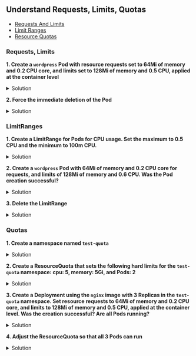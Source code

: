 ## Understand Requests, Limits, Quotas

* [Requests And Limits](https://kubernetes.io/docs/concepts/configuration/manage-resources-containers/ "Requests And Limits")
* [Limit Ranges](https://kubernetes.io/docs/concepts/policy/limit-range/ "Limit Ranges")
* [Resource Quotas](https://kubernetes.io/docs/concepts/policy/resource-quotas/ "Resource Quotas")


### Requests, Limits

**1.	Create a <code>wordpress</code> Pod with resource requests set to 64Mi of memory and 0.2 CPU core, and limits set to 128Mi of memory and 0.5 CPU, applied at the container level**

<details><summary>Solution</summary>

<p>

```bash
kubectl run wordpress --image=wordpress --dry-run=client -o yaml > wordpress.yaml
```
wordpress.yaml

```YAML
apiVersion: v1
kind: Pod
metadata:
  creationTimestamp: null
  labels:
    run: wordpress
  name: wordpress
spec:
  containers:
  - image: wordpress
    name: wordpress
    resources:
      requests:               #add
        memory: "64Mi"        #add
        cpu: 0.2              #add
      limits:                 #add
        memory: "128Mi"       #add
        cpu: 0.5              #add
  dnsPolicy: ClusterFirst
  restartPolicy: Always
status: {}
```

</p>
</details>



**2.	Force the immediate deletion of the Pod**

<details><summary>Solution</summary>

<p>

```bash
kubectl delete pod wordpress --force --grace-period=0
```

</p>
</details>



### LimitRanges

**1.	Create a LimitRange for Pods for CPU usage. Set the maximum to 0.5 CPU and the minimum to 100m CPU.**

<details><summary>Solution</summary>

<p>
limitrange.yaml

```YAML
apiVersion: v1
kind: LimitRange
metadata:
  name: cpu-resource-constraint
spec:
  limits:
  - max: 
      cpu: "0.5"
    min:
      cpu: 100m
    type: Pod
```
```bash
kubectl apply -f limitrange.yaml
kubectl get limitrange
```
</p>
</details>



**2.	Create a <code>wordpress</code> Pod with 64Mi of memory and 0.2 CPU core for requests, and limits of 128Mi of memory and 0.6 CPU. Was the Pod creation successful?**

<details><summary>Solution</summary>

<p>

wordpress2.yaml

```YAML
apiVersion: v1
kind: Pod
metadata:
  creationTimestamp: null
  labels:
    run: wordpress
  name: wordpress
spec:
  containers:
  - image: wordpress
    name: wordpress
    resources:
      requests:               #add
        memory: "64Mi"        #add
        cpu: 0.2              #add
      limits:                 #add
        memory: "128Mi"       #add
        cpu: 0.6              #add
  dnsPolicy: ClusterFirst
  restartPolicy: Always
status: {}
```
```bash
kubectl apply -f wordpress2.yaml #should display Forbidden error
```
</p>
</details>



**3.	Delete the LimitRange**

<details><summary>Solution</summary>

<p>

```bash
kubectl delete limitrange cpu-resource-constraint
```

</p>
</details>



### Quotas

**1. Create a namespace named <code>test-quota</code>**

<details><summary>Solution</summary>

<p>

```bash
kubectl create ns test-quota
kubectl get ns
```

</p>
</details>



**2.	Create a ResourceQuota that sets the following hard limits for the <code>test-quota</code> namespace: cpu: 5, memory: 5Gi, and Pods: 2**

<details><summary>Solution</summary>

<p>

```bash
kubectl create quota myquota --hard=cpu=5,memory=5Gi,pods=2 -n test-quota
kubectl get quota -n test-quota
```

</p>
</details>



**3.	Create a Deployment using the <code>nginx</code> image with 3 Replicas in the <code>test-quota</code> namespace. Set resource requests to 64Mi of memory and 0.2 CPU core, and limits to 128Mi of memory and 0.5 CPU, applied at the container level. Was the creation successful? Are all Pods running?**

<details><summary>Solution</summary>

<p>

```bash
kubectl create deploy nginx --image=nginx --replicas=3 -n test-quota --dry-run=client -o yaml > nginx.yaml
```
nginx.yaml

```YAML
apiVersion: apps/v1
kind: Deployment
metadata:
  creationTimestamp: null
  labels:
    app: nginx
  name: nginx
  namespace: test-quota
spec:
  replicas: 3
  selector:
    matchLabels:
      app: nginx
  strategy: {}
  template:
    metadata:
      creationTimestamp: null
      labels:
        app: nginx
    spec:
      containers:
      - image: nginx
        name: nginx
        resources: 
          limits:              #add
            cpu: 0.5           #add
            memory: "128Mi"    #add
          requests:            #add
            cpu: 0.2           #add
            memory: "64Mi"     #add
status: {}
```
```bash
kubectl apply -f nginx.yaml 
kubectl get pods -n test-quota #only 2 pods should be running
```
</p>
</details>



**4.	Adjust the ResourceQuota so that all 3 Pods can run**

<details><summary>Solution</summary>

<p>

```bash
kubectl edit quota myquota -n test-quota
```

```YAML
...
spec:
  hard:
    cpu: "5"
    memory: 5Gi
    pods: "3" #change
...
```
```bash
kubectl rollout restart deploy nginx -n test-quota
kubectl get pods -n test-quota #should display 3 nginx pods
```

</p>
</details>

